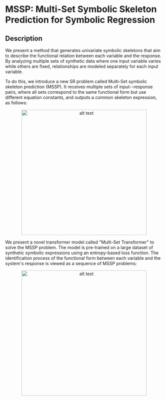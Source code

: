 # MSSP: Multi-Set Symbolic Skeleton Prediction for Symbolic Regression

## Description

We present a method that generates univariate symbolic skeletons that aim to describe the functional relation between each variable and the response.
By analyzing multiple sets of synthetic data where one input variable varies while others are fixed, relationships are modeled separately for each input variable. 

To do this, we introduce a new SR problem called Multi-Set symbolic skeleton prediction (MSSP). It receives multiple 
sets of input--response pairs, where all sets correspond to the same functional form but use different equation constants, 
and outputs a common skeleton expression, as follows:

<p align="center">
  <img src="https://raw.githubusercontent.com/GiorgioMorales/MSSP-SymbolicRegression/master/figs/mst.jpg?token=GHSAT0AAAAAACO2QV33FDVL2NIL52PYKPUAZO6QF2Q" alt="alt text" width="400">
</p>

We present a novel transformer model called "Multi-Set Transformer" to solve the MSSP problem. The model is pre-trained 
on a large dataset of synthetic symbolic expressions using an entropy-based loss function. The 
identification process of the functional form between each variable and the system's response is viewed as a sequence 
of MSSP problems:

<p align="center">
  <img src="https://raw.githubusercontent.com/GiorgioMorales/MSSP-SymbolicRegression/master/figs/Skeleton.jpg?token=GHSAT0AAAAAACO2QV33NAKQLA7YBGVKS2P2ZO6QO4A" alt="alt text" width="400">
</p>
